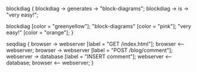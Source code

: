 blockdiag {
  blockdiag -> generates -> "block-diagrams";
  blockdiag -> is -> "very easy!";

  blockdiag [color = "greenyellow"];
  "block-diagrams" [color = "pink"];
  "very easy!" [color = "orange"];
}

seqdiag {
  browser  -> webserver [label = "GET /index.html"];
  browser <-- webserver;
  browser  -> webserver [label = "POST /blog/comment"];
  webserver  -> database [label = "INSERT comment"];
  webserver <-- database;
  browser <-- webserver;
}
